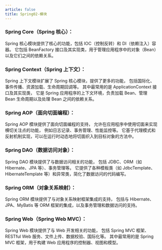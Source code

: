 ```yaml
---
article: false
title: Spring02-模块
---
```


### Spring Core（Spring 核心）：
Spring 核心模块提供了核心的功能，包括 IOC（控制反转）和 DI（依赖注入）容器。
它包括 BeanFactory 接口及其实现类，用于管理应用程序中的对象（Bean）以及它们之间的依赖关系。

### Spring Context（Spring 上下文）：
Spring 上下文模块扩展了 Spring 核心模块，提供了更多的功能，
包括国际化、事件传播、资源加载、生命周期回调等。
其中最常用的是 ApplicationContext 接口及其实现类，
它是 Spring 应用程序的上下文环境，负责加载 Bean、管理 Bean 生命周期以及处理 Bean 之间的依赖关系。

### Spring AOP（面向切面编程）：
Spring AOP 模块提供了面向切面编程的支持，
允许在应用程序中使用切面来实现横切关注点的功能，
例如日志记录、事务管理、性能监控等。
它基于代理模式和反射机制实现，可以在运行时动态地将切面织入到目标对象的方法中。

### Spring DAO（数据访问对象）：
Spring DAO 模块提供了与数据访问相关的功能，
包括 JDBC、ORM（如 Hibernate、JPA 等）、事务管理等。
它提供了各种模板类（如 JdbcTemplate、HibernateTemplate 等）和异常类，简化了数据访问的代码编写。

### Spring ORM（对象关系映射）：
Spring ORM 模块提供了与对象关系映射框架集成的支持，
包括与 Hibernate、JPA、MyBatis 等 ORM 框架的集成，以及事务管理和数据访问的支持。

### Spring Web（Spring Web MVC）：
Spring Web 模块提供了与 Web 开发相关的功能，
包括 Spring MVC 框架、RESTful Web 服务、文件上传、数据校验、国际化等。
其中最常用的是 Spring MVC 框架，用于构建 Web 应用程序的控制器、视图和模型。








